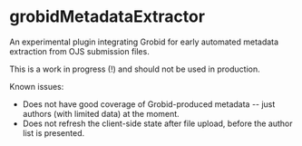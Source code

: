 # grobidMetadataExtractor
An experimental plugin integrating Grobid for early automated metadata extraction from OJS submission files.

This is a work in progress (!) and should not be used in production.

Known issues:
- Does not have good coverage of Grobid-produced metadata -- just authors (with limited data) at the moment.
- Does not refresh the client-side state after file upload, before the author list is presented.
